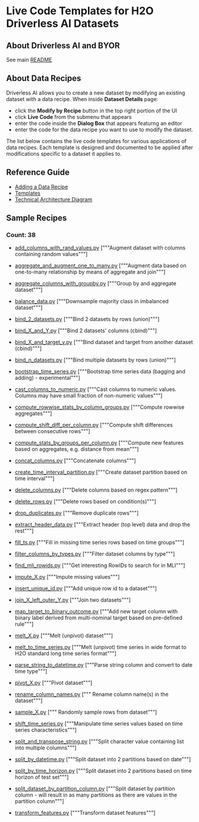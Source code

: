 # Live Code Templates for H2O Driverless AI Datasets

## About Driverless AI and BYOR 
See main [README](https://github.com/h2oai/driverlessai-recipes/blob/master/README.md)

## About Data Recipes
Driverless AI allows you to create a new dataset by modifying an existing dataset with a data recipe. 
When inside **Dataset Details** page:

* click the **Modify by Recipe** button in the top right portion of the UI
* click **Live Code** from the submenu that appears
* enter the code inside the **Dialog Box** that appears featurng an editor 
* enter the code for the data recipe you want to use to modify the dataset. 

The list below contains the live code templates for various applications of data recipes. Each template is designed and documented to be applied 
after modifications specific to a dataset it applies to.

## Reference Guide
* [Adding a Data Recipe](http://docs.h2o.ai/driverless-ai/latest-stable/docs/userguide/custom-recipes-data-recipes.html#adding-a-data-recipe)
* [Templates](https://github.com/h2oai/driverlessai-recipes/blob/master/FAQ.md#references)
* [Technical Architecture Diagram](https://raw.githubusercontent.com/h2oai/driverlessai-recipes/master/reference/DriverlessAI_BYOR.png)

## Sample Recipes
### Count: 38
  * [add\_columns\_with\_rand\_values.py](./add_columns_with_rand_values.py) ["""Augment dataset with columns containing random values"""]  

  * [aggregate\_and\_augment\_one\_to\_many.py](./aggregate_and_augment_one_to_many.py) ["""Augment data based on one-to-many relationship by means of aggregate and join"""]  

  * [aggregate\_columns\_with\_groupby.py](./aggregate_columns_with_groupby.py) ["""Group by and aggregate dataset"""]  

  * [balance\_data.py](./balance_data.py) ["""Downsample majority class in imbalanced dataset"""]  

  * [bind\_2\_datasets.py](./bind_2_datasets.py) ["""Bind 2 datasets by rows (union)"""]  

  * [bind\_X\_and\_Y.py](./bind_X_and_Y.py) ["""Bind 2 datasets' columns (cbind)"""]  

  * [bind\_X\_and\_target\_y.py](./bind_X_and_target_y.py) ["""Bind dataset and target from another dataset (cbind)"""]  

  * [bind\_n\_datasets.py](./bind_n_datasets.py) ["""Bind multiple datasets by rows (union)"""]  

  * [bootstrap\_time\_series.py](./bootstrap_time_series.py) ["""Bootstrap time series data (bagging and adding) - experimental"""]  

  * [cast\_columns\_to\_numeric.py](./cast_columns_to_numeric.py) ["""Cast columns to numeric values. Columns may have small fraction of non-numeric values"""]  

  * [compute\_rowwise\_stats\_by\_column\_groups.py](./compute_rowwise_stats_by_column_groups.py) ["""Compute rowwise aggregates"""]  

  * [compute\_shift\_diff\_per\_column.py](./compute_shift_diff_per_column.py) ["""Compute shift differences between consecutive rows"""]  

  * [compute\_stats\_by\_groups\_per\_column.py](./compute_stats_by_groups_per_column.py) ["""Compute new features based on aggregates, e.g. distance from mean"""]  

  * [concat\_columns.py](./concat_columns.py) ["""Concatenate columns"""]  

  * [create\_time\_interval\_partition.py](./create_time_interval_partition.py) ["""Create dataset partition based on time interval"""]  

  * [delete\_columns.py](./delete_columns.py) ["""Delete columns based on regex pattern"""]  

  * [delete\_rows.py](./delete_rows.py) ["""Delete rows based on condition(s)"""]  

  * [drop\_duplicates.py](./drop_duplicates.py) ["""Remove duplicate rows"""]  

  * [extract\_header\_data.py](./extract_header_data.py) ["""Extract header (top level) data and drop the rest"""]  

  * [fill\_ts.py](./fill_ts.py) ["""Fill in missing time series rows based on time groups"""]  

  * [filter\_columns\_by\_types.py](./filter_columns_by_types.py) ["""Filter dataset columns by type"""]  

  * [find\_mli\_rowids.py](./find_mli_rowids.py) ["""Get interesting RowIDs to search for in MLI"""]  

  * [impute\_X.py](./impute_X.py) ["""Impute missing values"""]  

  * [insert\_unique\_id.py](./insert_unique_id.py) ["""Add unique row id to a dataset"""]  

  * [join\_X\_left\_outer\_Y.py](./join_X_left_outer_Y.py) ["""Join two datasets"""]  

  * [map\_target\_to\_binary\_outcome.py](./map_target_to_binary_outcome.py) ["""Add new target column with binary label derived from multi-nominal target based on pre-defined rule"""]  

  * [melt\_X.py](./melt_X.py) ["""Melt (unpivot) dataset"""]  

  * [melt\_to\_time\_series.py](./melt_to_time_series.py) ["""Melt (unpivot) time series in wide format to H2O standard long time series format"""]  

  * [parse\_string\_to\_datetime.py](./parse_string_to_datetime.py) ["""Parse string column and convert to date time type"""]  

  * [pivot\_X.py](./pivot_X.py) ["""Pivot dataset"""]  

  * [rename\_column\_names.py](./rename_column_names.py) [""" Rename column name(s) in the dataset"""]  

  * [sample\_X.py](./sample_X.py) [""" Randomly sample rows from dataset"""]  

  * [shift\_time\_series.py](./shift_time_series.py) ["""Manipulate time series values based on time series characteristics"""]  

  * [split\_and\_transpose\_string.py](./split_and_transpose_string.py) ["""Split character value containing list into multiple columns"""]  

  * [split\_by\_datetime.py](./split_by_datetime.py) ["""Split dataset into 2 partitions based on date"""]  

  * [split\_by\_time\_horizon.py](./split_by_time_horizon.py) ["""Split dataset into 2 partitions based on time horizon of test set"""]  

  * [split\_dataset\_by\_partition\_column.py](./split_dataset_by_partition_column.py) ["""Split dataset by partition column - will result in as many partitions as there are values in the partition column"""]  

  * [transform\_features.py](./transform_features.py) ["""Transform dataset features"""]  

